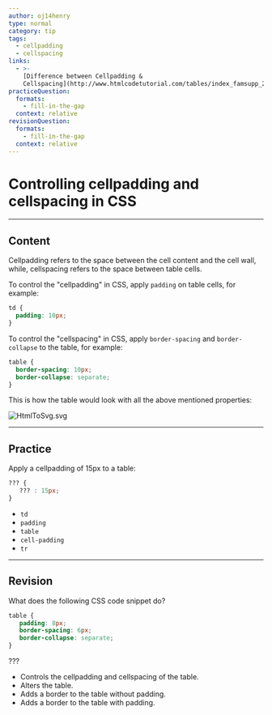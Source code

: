 ```yaml
---
author: oj14henry
type: normal
category: tip
tags:
  - cellpadding
  - cellspacing
links:
  - >-
    [Difference between Cellpadding &
    Cellspacing](http://www.htmlcodetutorial.com/tables/index_famsupp_29.html){website}
practiceQuestion:
  formats:
    - fill-in-the-gap
  context: relative
revisionQuestion:
  formats:
    - fill-in-the-gap
  context: relative
---
```


# Controlling cellpadding and cellspacing in CSS


---

## Content

Cellpadding refers to the space between the cell content and the cell wall, while, cellspacing refers to the space between table cells.

To control the "cellpadding" in CSS, apply `padding` on table cells, for example:

```css
td {
  padding: 10px;
}
```

To control the "cellspacing" in CSS, apply `border-spacing` and `border-collapse` to the table, for example:

```css
table {
  border-spacing: 10px;
  border-collapse: separate;
}
```

This is how the table would look with all the above mentioned properties:

![HtmlToSvg.svg](https://img.enkipro.com/5cd4ebde7bebedb1168c64d4f3d8ee61.png)


---

## Practice

Apply a cellpadding of 15px to a table:

```css
??? {
   ??? : 15px;
}
```

- `td`
- `padding`
- `table`
- `cell-padding`
- `tr`


---

## Revision

What does the following CSS code snippet do?

```css
table {
   padding: 8px;
   border-spacing: 6px;
   border-collapse: separate;
}
```

???

- Controls the cellpadding and cellspacing of the table.
- Alters the table.
- Adds a border to the table without padding.
- Adds a border to the table with padding.
